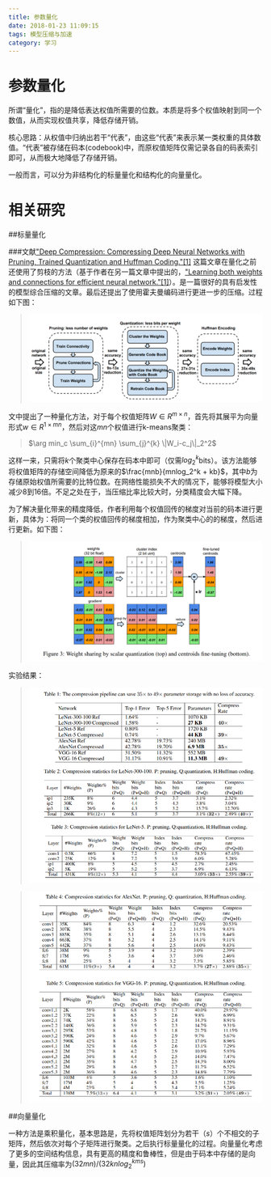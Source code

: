 ```yaml
---
title: 参数量化
date: 2018-01-23 11:09:15
tags: 模型压缩与加速
category: 学习
---
```

# 参数量化
所谓“量化”，指的是降低表达权值所需要的位数。本质是将多个权值映射到同一个数值，从而实现权值共享，降低存储开销。
<!-- more -->
核心思路：从权值中归纳出若干“代表”，由这些“代表”来表示某一类权重的具体数值。“代表”被存储在码本(codebook)中，而原权值矩阵仅需记录各自的码表索引即可，从而极大地降低了存储开销。

一般而言，可以分为非结构化的标量量化和结构化的向量量化。


# 相关研究

##标量量化

###文献["Deep Compression: Compressing Deep Neural Networks with Pruning, Trained Quantization and Huffman Coding."[1]](https://arxiv.org/abs/1510.00149)
这篇文章在量化之前还使用了剪枝的方法（基于作者在另一篇文章中提出的，["Learning both weights and connections for efficient neural network."[1]](https://arxiv.org/abs/1506.02626)）。是一篇很好的具有启发性的模型综合压缩的文章。最后还提出了使用霍夫曼编码进行更进一步的压缩。过程如下图：

>![paper1_process](/img/quantilization_paper1_process.png)

文中提出了一种量化方法，对于每个权值矩阵$W∈R^{m×n}$，首先将其展平为向量形式$w∈R^{1×mn}$，然后对这$mn$个权值进行k-means聚类：

>$\arg min_c \sum_{i}^{mn} \sum_{j}^{k} \|W_i-c_j\|_2^2$

这样一来，只需将$k$个聚类中心保存在码本中即可（仅需$log_2^k$bits）。该方法能够将权值矩阵的存储空间降低为原来的$\frac{mnb}{mnlog_2^k + kb}$，其中$b$为存储原始权值所需要的比特位数。在网络性能损失不大的情况下，能够将模型大小减少8到16倍。不足之处在于，当压缩比率比较大时，分类精度会大幅下降。

为了解决量化带来的精度降低，作者利用每个权值回传的梯度对当前的码本进行更新，具体为：将同一个类的权值回传的梯度相加，作为聚类中心的的梯度，然后进行更新。如下图：

>![paper1_backward_update](/img/quantilization_paper1_backward.png)

实验结果：

>![paper1_result1](/img/quantilization_paper1_result1.png)

>![paper1_result2](/img/quantilization_paper1_result2.png)

##向量量化

一种方法是乘积量化，基本思路是，先将权值矩阵划分为若干（$s$）个不相交的子矩阵，然后依次对每个子矩阵进行聚类。之后执行标量量化的过程。向量量化考虑了更多的空间结构信息，具有更高的精度和鲁棒性，但是由于码本中存储的是向量，因此其压缩率为$(32mn)/(32knlog_2^{kms})$